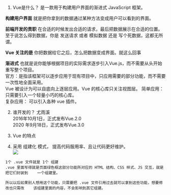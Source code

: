 1. Vue是什么？
是一款用于构建用户界面的渐进式 JavaScript 框架。  

**构建用户界面** 就是把你拿到的数据通过某种方法变成用户可以看到的界面。

**前端开发的责职** 在合适的时候发出合适的请求，最后把数据展示在合适的位置。  
至于说怎么得到数据，你是 发送请求 或者 模拟数据 还是 写个死数据，这都无所谓。  

**Vue 关注的是**  你把数据给它之后，怎么把数据变成界面。就这么回事

**渐进式**  也就是说你能够根据项目的实际需求逐步引入Vue.js，而不需要从头开始重写整个项目。  
官方：是指该框架可以逐步应用于现有项目中，只应用需要的部分功能，而不需要一次性地全面采用。  
Vue 被设计为可以自底向上逐层应用。Vue 的核心库只关注视图层。
简单应用： 只需要引入一个轻量小巧的核心库。    
复杂应用： 可以引入各种 vue 插件。  

2. 谁开发的？
尤雨溪  
2016年10月1日，正式发布Vue.2.0  
2020 年9月18日，正式发布Vue.3.0  

3. Vue 的特点  
  1. 采用 组建化 模式， 提高代码服用率、且让代码更好维护。  
![](Pasted%20image%2020230917170832.png)

    1个 .vue 文件就是 1个 组建  
    .vue 里面写得就是页面绿色框这部分功能所对应的 HTML 结构、CSS 样式、JS 交互，就是把它们封装到    一个组建里。

    所以以后如果别人想用这个功能，只需要把 .vue 文件引用过去就可以拿到这些功能，想要修改也只需改    该组建里面的内容，不会影响到其它组建。  
    
    
 
   
  


  